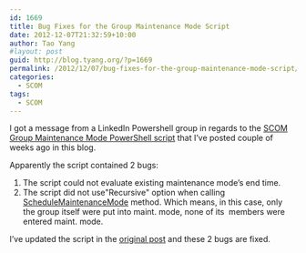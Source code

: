 ```yaml
---
id: 1669
title: Bug Fixes for the Group Maintenance Mode Script
date: 2012-12-07T21:32:59+10:00
author: Tao Yang
#layout: post
guid: http://blog.tyang.org/?p=1669
permalink: /2012/12/07/bug-fixes-for-the-group-maintenance-mode-script/
categories:
  - SCOM
tags:
  - SCOM
---
```

I got a message from a LinkedIn Powershell group in regards to the <a href="http://blog.tyang.org/2012/11/22/group-maintenance-mode-powershell-script-updated/">SCOM Group Maintenance Mode PowerShell script</a> that I’ve posted couple of weeks ago in this blog.

Apparently the script contained 2 bugs:
<ol>
	<li>The script could not evaluate existing maintenance mode’s end time.</li>
	<li>The script did not use"Recursive" option when calling <a href="http://msdn.microsoft.com/en-us/library/bb424617.aspx">ScheduleMaintenanceMode</a> method. Which means, in this case, only the group itself were put into maint. mode, none of its  members were entered maint. mode.</li>
</ol>
I’ve updated the script in the <a href="http://blog.tyang.org/2012/11/22/group-maintenance-mode-powershell-script-updated/">original post</a> and these 2 bugs are fixed.